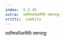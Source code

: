 ```yaml
---
index:  5.2.45
sutra:  तदस्मिन्नधिकमिति दशान्ताड्डः
vritti:  samhita 
---
```


तदस्मिन्नधिकमिति दशान्ताड्डः

